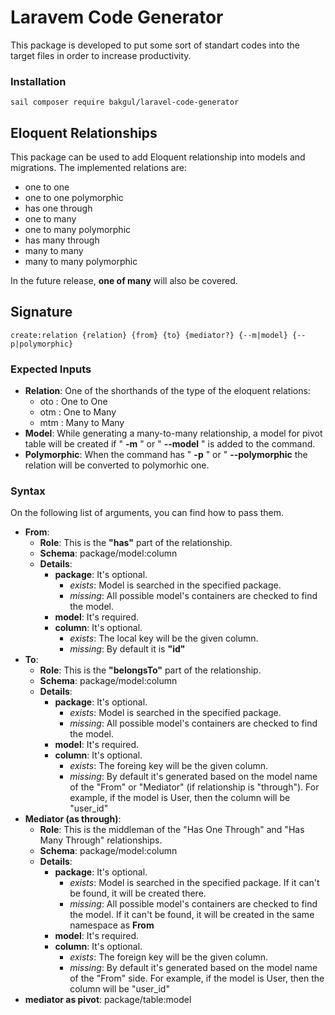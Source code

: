 # Laravem Code Generator

This package is developed to put some sort of standart codes into the target files in order to increase productivity.

### Installation
```
sail composer require bakgul/laravel-code-generator
```
## Eloquent Relationships
This package can be used to add Eloquent relationship into models and migrations. The implemented relations are:

+ one to one
+ one to one polymorphic
+ has one through
+ one to many
+ one to many polymorphic
+ has many through
+ many to many
+ many to many polymorphic

In the future release, **one of many** will also be covered.

## Signature
```
create:relation {relation} {from} {to} {mediator?} {--m|model} {--p|polymorphic}
```
### Expected Inputs
+ **Relation**: One of the shorthands of the type of the eloquent relations:
  + oto : One to One
  + otm : One to Many
  + mtm : Many to Many
+ **Model**: While generating a many-to-many relationship, a model for pivot table will be created if " **-m** " or " **--model** " is added to the command.
+ **Polymorphic**: When the command has  " **-p** " or " **--polymorphic** the relation will be converted to polymorhic one.
### Syntax
On the following list of arguments, you can find how to pass them.
+ **From**:
  + **Role**: This is the **"has"** part of the relationship.
  + **Schema**: package/model:column
  + **Details**:
    + **package**: It's optional.
      + *exists*: Model is searched in the specified package.
      + *missing*: All possible model's containers are checked to find the model.
    + **model**: It's required.
    + **column**: It's optional.
      + *exists*: The local key will be the given column.
      + *missing*: By default it is **"id"**
+ **To**:
  + **Role**: This is the **"belongsTo"** part of the relationship.
  + **Schema**: package/model:column
  + **Details**:
    + **package**: It's optional.
      + *exists*: Model is searched in the specified package.
      + *missing*: All possible model's containers are checked to find the model.
    + **model**: It's required.
    + **column**: It's optional.
      + *exists*: The foreing key will be the given column.
      + *missing*: By default it's generated based on the model name of the "From" or "Mediator" (if relationship is "through"). For example, if the model is User, then the column will be "user_id"
+ **Mediator (as through)**:
  + **Role**: This is the middleman of the "Has One Through" and "Has Many Through" relationships.
  + **Schema**: package/model:column
  + **Details**:
    + **package**: It's optional.
      + *exists*: Model is searched in the specified package. If it can't be found, it will be created there.
      + *missing*: All possible model's containers are checked to find the model. If it can't be found, it will be created in the same namespace as **From**
    + **model**: It's required.
    + **column**: It's optional.
      + *exists*: The foreign key will be the given column.
      + *missing*: By default it's generated based on the model name of the "From" side. For example, if the model is User, then the column will be "user_id"
+ **mediator as pivot**: package/table:model




